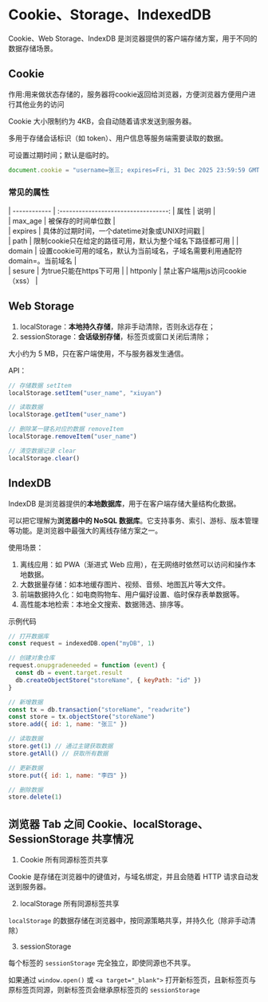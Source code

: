# Cookie、Storage、IndexedDB

Cookie、Web Storage、IndexDB 是浏览器提供的客户端存储方案，用于不同的数据存储场景。

## Cookie

作用:用来做状态存储的，服务器将cookie返回给浏览器，方便浏览器方便用户进行其他业务的访问

Cookie 大小限制约为 4KB，会自动随着请求发送到服务器。

多用于存储会话标识（如 token）、用户信息等服务端需要读取的数据。

可设置过期时间；默认是临时的。

```js
document.cookie = "username=张三; expires=Fri, 31 Dec 2025 23:59:59 GMT; path=/"
```

### 常见的属性
  | ------------ | :----------------------------------: 
| 属性         |      说明      |    
| max_age     |    被保存的时间单位数      |    
| expires     |           具体的过期时间，一个datetime对象或UNIX时间戳             |  
| path        |           限制cookie只在给定的路径可用，默认为整个域名下路径都可用          |
| domain      | 设置cookie可用的域名，默认为当前域名，子域名需要利用通配符domain=。当前域名 |  
| sesure      |             为true只能在https下可用         | 
| httponly    |        禁止客户端用js访问cookie（xss）       |  

## Web Storage

1. localStorage：**本地持久存储**，除非手动清除，否则永远存在；
2. sessionStorage：**会话级别存储**，标签页或窗口关闭后清除；

大小约为 5 MB，只在客户端使用，不与服务器发生通信。

API：

```js
// 存储数据 setItem
localStorage.setItem("user_name", "xiuyan")

// 读取数据
localStorage.getItem("user_name")

// 删除某一键名对应的数据 removeItem
localStorage.removeItem("user_name")

// 清空数据记录 clear
localStorage.clear()
```

## IndexDB

IndexDB 是浏览器提供的**本地数据库**，用于在客户端存储大量结构化数据。

可以把它理解为**浏览器中的 NoSQL 数据库**。它支持事务、索引、游标、版本管理等功能。是浏览器中最强大的离线存储方案之一。

使用场景：

1. 离线应用：如 PWA（渐进式 Web 应用），在无网络时依然可以访问和操作本地数据。
2. 大数据量存储：如本地缓存图片、视频、音频、地图瓦片等大文件。
3. 前端数据持久化：如电商购物车、用户偏好设置、临时保存表单数据等。
4. 高性能本地检索：本地全文搜索、数据筛选、排序等。

示例代码

```js
// 打开数据库
const request = indexedDB.open("myDB", 1)

// 创建对象仓库
request.onupgradeneeded = function (event) {
  const db = event.target.result
  db.createObjectStore("storeName", { keyPath: "id" })
}

// 新增数据
const tx = db.transaction("storeName", "readwrite")
const store = tx.objectStore("storeName")
store.add({ id: 1, name: "张三" })

// 读取数据
store.get(1) // 通过主键获取数据
store.getAll() // 获取所有数据

// 更新数据
store.put({ id: 1, name: "李四" })

// 删除数据
store.delete(1)
```

## 浏览器 Tab 之间 Cookie、localStorage、SessionStorage 共享情况

1. Cookie 所有同源标签页共享

Cookie 是存储在浏览器中的键值对，与域名绑定，并且会随着 HTTP 请求自动发送到服务器。

2. localStorage 所有同源标签共享

`localStorage` 的数据存储在浏览器中，按同源策略共享，并持久化（除非手动清除）

3. sessionStorage

每个标签的 `sessionStorage` 完全独立，即使同源也不共享。

如果通过 `window.open()` 或 `<a target="_blank">` 打开新标签页，且新标签页与原标签页同源，则新标签页会继承原标签页的 `sessionStorage`
